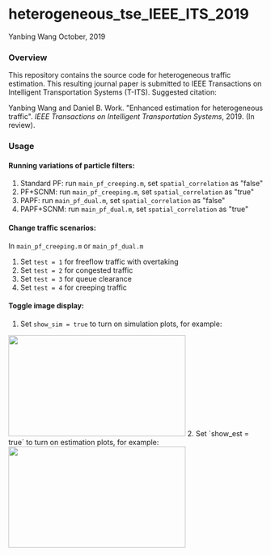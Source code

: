 # heterogeneous_tse_IEEE_ITS_2019

Yanbing Wang
October, 2019

### Overview
This repository contains the source code for heterogeneous traffic estimation. This resulting journal paper is submitted to IEEE Transactions on Intelligent Transportation Systems (T-ITS). Suggested citation: 

Yanbing Wang and Daniel B. Work. "Enhanced estimation for heterogeneous traffic". *IEEE Transactions on Intelligent Transportation Systems*, 2019. (In review).

### Usage
#### Running variations of particle filters:
1. Standard PF: run `main_pf_creeping.m`, set `spatial_correlation` as "false"
2. PF+SCNM: run `main_pf_creeping.m`, set `spatial_correlation` as "true"
3. PAPF: run `main_pf_dual.m`, set `spatial_correlation` as "false"
4. PAPF+SCNM: run `main_pf_dual.m`, set `spatial_correlation` as "true"

#### Change traffic scenarios:
In `main_pf_creeping.m` or `main_pf_dual.m`
1. Set `test = 1` for freeflow traffic with overtaking
2. Set `test = 2` for congested traffic
3. Set `test = 3` for queue clearance
4. Set `test = 4` for creeping traffic

#### Toggle image display:
1. Set `show_sim = true` to turn on simulation plots, for example:
<img src="https://github.com/yanb514/heterogeneous_tse_IEEE_ITS_2019/blob/master/figures_ieee/test1_sim_snapshots.png" width="350" height="200" />
2. Set `show_est = true` to turn on estimation plots, for example:
<img src="https://github.com/yanb514/heterogeneous_tse_IEEE_ITS_2019/blob/master/figures_ieee/test1_filter_snapshots.png" width="350" height="200" />
